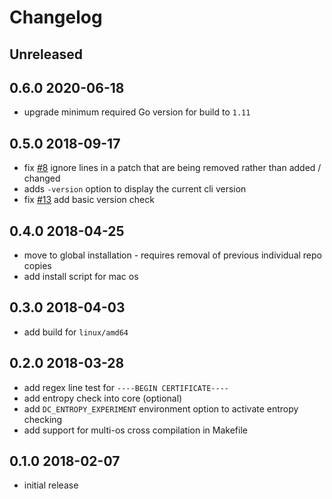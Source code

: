 # Changelog

## Unreleased

## 0.6.0 2020-06-18

- upgrade minimum required Go version for build to `1.11`

## 0.5.0 2018-09-17

- fix [#8](https://github.com/necrophonic/git-diff-check/issues/8) ignore lines in a patch that are being removed rather than added / changed
- adds `-version` option to display the current cli version
- fix [#13](https://github.com/necrophonic/git-diff-check/issues/13) add basic version check

## 0.4.0 2018-04-25

- move to global installation - requires removal of previous individual repo copies
- add install script for mac os

## 0.3.0 2018-04-03

- add build for `linux/amd64`

## 0.2.0 2018-03-28

- add regex line test for `----BEGIN CERTIFICATE----`
- add entropy check into core (optional)
- add `DC_ENTROPY_EXPERIMENT` environment option to activate entropy checking
- add support for multi-os cross compilation in Makefile

## 0.1.0 2018-02-07

- initial release
